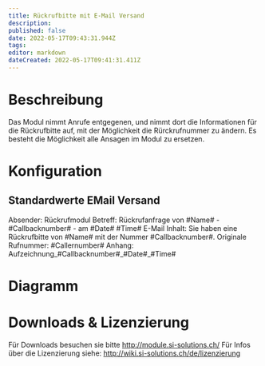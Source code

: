 ```yaml
---
title: Rückrufbitte mit E-Mail Versand
description: 
published: false
date: 2022-05-17T09:43:31.944Z
tags: 
editor: markdown
dateCreated: 2022-05-17T09:41:31.411Z
---
```


# Beschreibung
Das Modul nimmt Anrufe entgegenen, und nimmt dort die Informationen für die Rückrufbitte auf, mit der Möglichkeit die Rürckrufnummer zu ändern.
Es besteht die Möglichkeit alle Ansagen im Modul zu ersetzen.

# Konfiguration



## Standardwerte EMail Versand
Absender: Rückrufmodul
Betreff: Rückrufanfrage von #Name# - #Callbacknumber# - am #Date# #Time#
E-Mail Inhalt: Sie haben eine Rückrufbitte von #Name# mit der Nummer #Callbacknumber#. Originale Rufnummer: #Callernumber#
Anhang: Aufzeichnung_#Callbacknumber#\_#Date#\_#Time#

# Diagramm



# Downloads & Lizenzierung
Für Downloads besuchen sie bitte http://module.si-solutions.ch/
Für Infos über die Lizenzierung siehe: http://wiki.si-solutions.ch/de/lizenzierung